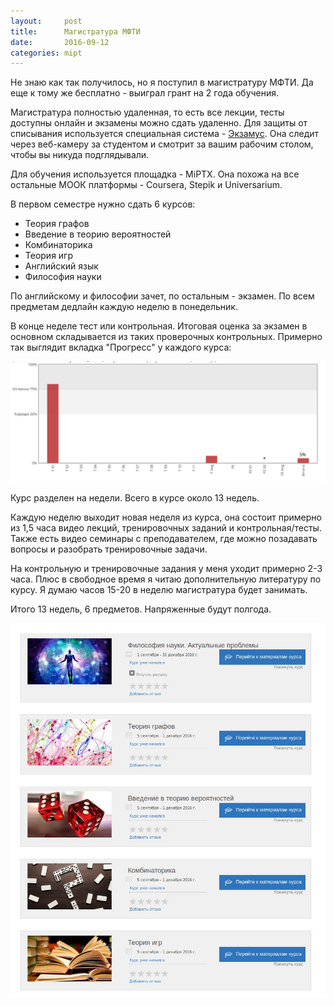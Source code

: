 ```yaml
---
layout:     post
title:      Магистратура МФТИ
date:       2016-09-12
categories: mipt
---
```


Не знаю как так получилось, но я поступил в магистратуру МФТИ. Да еще к тому же бесплатно - выиграл грант на 2 года обучения.

Магистратура полностью удаленная, то есть все лекции, тесты доступны онлайн и экзамены можно сдать удаленно. Для защиты от списывания используется специальная система - [Экзамус](http://examus.info/). Она следит через веб-камеру за студентом и смотрит за вашим рабочим столом, чтобы вы никуда подглядывали.

Для обучения используется площадка - MiPTX. Она похожа на все остальные МООК платформы - Coursera, Stepik и Universarium.

В первом семестре нужно сдать 6 курсов:

- Теория графов
- Введение в теорию вероятностей
- Комбинаторика
- Теория игр
- Английский язык
- Философия науки 

По английскому и философии зачет, по остальным - экзамен. По всем предметам дедлайн каждую неделю в понедельник.

В конце неделе тест или контрольная. Итоговая оценка за экзамен в основном складывается из таких проверочных контрольных. Примерно так выглядит вкладка "Прогресс" у каждого курса:

![](/images/mipt-average.png)

Курс разделен на недели. Всего в курсе около 13 недель. 

Каждую неделю выходит новая неделя из курса, она состоит примерно из 1,5 часа видео лекций, тренировочных заданий и контрольная/тесты. Также есть видео семинары с преподавателем, где можно позадавать вопросы и разобрать тренировочные задачи.

На контрольную и тренировочные задания у меня уходит примерно 2-3 часа. Плюс в свободное время я читаю дополнительную литературу по курсу. Я думаю часов 15-20 в неделю магистратура будет занимать.

Итого 13 недель, 6 предметов. Напряженные будут полгода. 

![мфти-курсы](/images/mipt-courses.jpg)